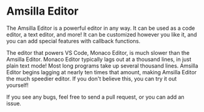# Amsilla Editor
The Amsilla Editor is a powerful editor in any way. It can be used as a code editor, a text editor, and more! It can be customized however you like it, and you can add special features with callback functions.

The editor that powers VS Code, Monaco Editor, is much slower than the Amsilla Editor. Monaco Editor typically lags out at a thousand lines, in just plain text mode!
Most long programs take up several thousand lines.
Amsilla Editor begins lagging at nearly ten times that amount, making Amsilla Editor the much speedier editor.
If you don't believe this, you can try it out yourself!

If you see any bugs, feel free to send a pull request, or you can add an issue.
